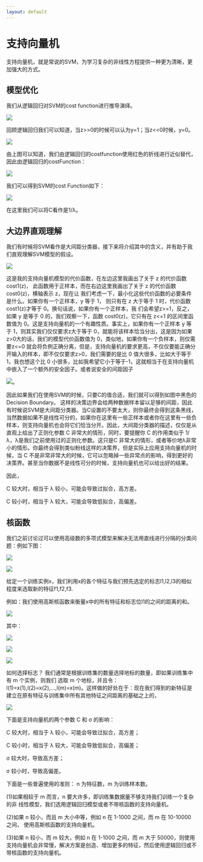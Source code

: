 ```yaml
---
layout: default
---
```


# 支持向量机 #
支持向量机，就是常说的SVM，为学习复杂的非线性方程提供一种更为清晰，更加强大的方式。

## 模型优化 ##
我们从逻辑回归对SVM的cost function进行推导演绎。

![](http://i.imgur.com/QDljJL5.png)

回顾逻辑回归我们可以知道，当z>>0的时候可以认为y=1；当z<<0时候，y=0。

![](http://i.imgur.com/nYzOhPc.png)

由上图可以知道，我们由逻辑回归的costfunction使用红色的折线进行近似替代，因此由逻辑回归的costFunction：

![](http://i.imgur.com/fcQ9PjK.png)

我们可以得到SVM的cost Function如下：

![](http://i.imgur.com/57CWMYu.png)

在这里我们可以将C看作是1/λ。

## 大边界直观理解 ##

我们有时候将SVM看作是大间距分类器，接下来将介绍其中的含义，并有助于我们直观理解SVM模型的假设。

![](http://i.imgur.com/n4bS5Oa.png)

这是我的支持向量机模型的代价函数，在左边这里我画出了关于 z 的代价函数 cost1(z)，
此函数用于正样本，而在右边这里我画出了关于 z 的代价函数 cost0(z)，横轴表示 z，现在让
我们考虑一下，最小化这些代价函数的必要条件是什么。如果你有一个正样本，y 等于 1，
则只有在 z 大于等于 1 时，代价函数 cost1(z)才等于 0。换句话说，如果你有一个正样本，我
们会希望z>=1，反之，如果 y 是等于 0 的，我们观察一下，函数 cost0(z)，它只有在 z<=1
的区间里函数值为 0。这是支持向量机的一个有趣性质。事实上，如果你有一个正样本 y 等
于 1，则其实我们仅仅要求z大于等于 0，就能将该样本恰当分出，这是因为如果z>0大的话，我们的模型代价函数值为 0，类似地，如果你有一个负样本，则仅需要z<=0 就会将负例正确分离，但是，支持向量机的要求更高，不仅仅要能正确分开输入的样本，即不仅仅要求z>0，我们需要的是比 0 值大很多，比如大于等于 1，我也想这个比 0 小很多，比如我希望它小于等于-1，这就相当于在支持向量机中嵌入了一个额外的安全因子。或者说安全的间距因子

![](http://i.imgur.com/UfwEi6Q.png)。

因此如果我们在使用SVM的时候，只要C的值合适，我们就可以得到如图中黑色的Decision Boundary。
这样的决策边界会给两种数据样本留以足够的间距，因此有时候说SVM是大间距分类器。当C设置的不要太大，则你最终会得到这条黑线，当然数据如果不是线性可分的，如果你在这里有一些正样本或者你在这里有一些负样本，则支持向量机也会将它们恰当分开。因此，大间距分类器的描述，仅仅是从直观上给出了正则化参数 C 非常大的情形，同时，要提醒你 C 的作用类似于 1/λ，λ是我们之前使用过的正则化参数。这只是C 非常大的情形，或者等价地λ非常小的情形。你最终会得到类似粉线这样的决策界，但是实际上应用支持向量机的时候，当 C 不是非常非常大的时候，它可以忽略掉一些异常点的影响，得到更好的决策界。甚至当你数据不是线性可分的时候，支持向量机也可以给出好的结果。

因此，

C 较大时，相当于 λ 较小，可能会导致过拟合，高方差。

C 较小时，相当于 λ 较大，可能会导致低拟合，高偏差。


## 核函数 ##

我们之前讨论过可以使用高级数的多项式模型来解决无法用直线进行分隔的分类问题：例如下图：

![](http://i.imgur.com/W73eEM2.png)

![](http://i.imgur.com/beegOMU.png)

给定一个训练实例x，我们利用x的各个特征与我们预先选定的标志l1,l2,l3的相似程度来选取新的特征f1,f2,f3.

例如：我们使用高斯核函数来衡量x中的所有特征和标志位l1的之间的距离的和。

![](http://i.imgur.com/YUTQCHz.png)

其中：

![](http://i.imgur.com/9Q39lLk.png)

![](http://i.imgur.com/kndYsKF.png)

![](http://i.imgur.com/Nj6aGfb.png)

如何选择标志？
我们通常是根据训练集的数量选择地标的数量，即如果训练集中有 m 个实例，则我们
选取 m 个地标，并且令：l(1)=x(1),l(2)=x(2),...,l(m)=x(m)。这样做的好处在于：现在我们得到的新特征是建立在原有特征与训练集中所有其他特征之间距离的基础之上的，

![](http://i.imgur.com/qiMCwaV.png)

下面是支持向量机的两个参数 C 和 σ 的影响：

C 较大时，相当于 λ 较小，可能会导致过拟合，高方差；

C 较小时，相当于 λ 较大，可能会导致低拟合，高偏差；

σ 较大时，导致高方差；

σ 较小时，导致高偏差。

下面是一些普遍使用的准则：
n 为特征数，m 为训练样本数。

(1)如果相较于 m 而言，n 要大许多，即训练集数据量不够支持我们训练一个复杂的非
线性模型，我们选用逻辑回归模型或者不带核函数的支持向量机。

(2)如果 n 较小，而且 m 大小中等，例如 n 在 1-1000 之间，而 m 在 10-10000 之间，
使用高斯核函数的支持向量机。

(3)如果 n 较小，而 m 较大，例如 n 在 1-1000 之间，而 m 大于 50000，则使用支持向量机会非常慢，解决方案是创造、增加更多的特征，然后使用逻辑回归或不带核函数的支持向量机。



